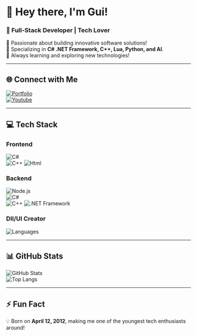 # **👋 Hey there, I'm Gui!**  
### **🚀 Full-Stack Developer | Tech Lover**  

🔹 Passionate about building innovative software solutions!  
🔹 Specializing in **C# .NET Framework, C++, Lua, Python, and AI**.  
🔹 Always learning and exploring new technologies!  

---

## **🌐 Connect with Me**  
[![Portfolio](https://img.shields.io/badge/Portfolio-yellow?style=for-the-badge&label=Gui's)](http://gui.xyz/)  
[![Youtube](https://img.shields.io/badge/Youtube-red?style=for-the-badge&label=Gui's
)](https://www.youtube.com/@guille_Playsit5953)  

---

## **💻 Tech Stack**  

### **Frontend**  
![C#](https://img.shields.io/badge/C%23-yellow?style=for-the-badge)  
![C++](https://img.shields.io/badge/C%2B%2B-yellow?style=for-the-badge)
![Html](https://img.shields.io/badge/Html-yellow?style=for-the-badge)

### **Backend**  
![Node.js](https://img.shields.io/badge/build-.js-yellow?style=for-the-badge&label=Node)  
![C#](https://img.shields.io/badge/C%23-yellow?style=for-the-badge)  
![C++](https://img.shields.io/badge/C%2B%2B-yellow?style=for-the-badge)
![.NET Framework](https://img.shields.io/badge/build-Framework-yellow?style=for-the-badge&label=.NET)  

### **Dll/UI Creator**  
![Languages](https://img.shields.io/badge/build-C%23%2C%20Lua%2C%20C%2B%2B-yellow?style=for-the-badge&label=Creator%20in)  

---

## **📊 GitHub Stats**  

![GitHub Stats](https://github-readme-stats.vercel.app/api?username=Gctwve&show_icons=true&theme=radical)  
![Top Langs](https://github-readme-stats.vercel.app/api/top-langs/?username=Gctwve&layout=compact&theme=radical)  

---

## **⚡ Fun Fact**  
💡 Born on **April 12, 2012**, making me one of the youngest tech enthusiasts around!

<!--
**gctwve/gctwve** is a ✨ _special_ ✨ repository because its `README.md` (this file) appears on your GitHub profile.

Here are some ideas to get you started:

- 🔭 I’m currently working on ...
- 🌱 I’m currently learning ...
- 👯 I’m looking to collaborate on ...
- 🤔 I’m looking for help with ...
- 💬 Ask me about ...
- 📫 How to reach me: ...
- 😄 Pronouns: ...
- ⚡ Fun fact: ...
-->

